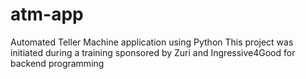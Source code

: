 # atm-app
Automated Teller Machine application using Python
This project was initiated during a training sponsored by Zuri and Ingressive4Good for backend programming